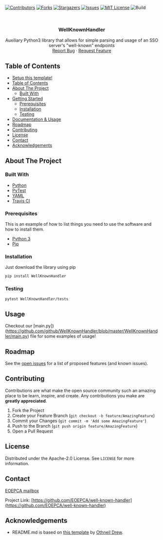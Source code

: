 <!--
***
*** To avoid retyping too much info. Do a search and replace for the following:
*** well-known-handler, WellKnownHandler
-->
[![Contributors][contributors-shield]][contributors-url]
[![Forks][forks-shield]][forks-url]
[![Stargazers][stars-shield]][stars-url]
[![Issues][issues-shield]][issues-url]
[![MIT License][license-shield]][license-url]
![Build][build-shield]

<!-- PROJECT LOGO -->
<br />
<p align="center">
  <a href="https://github.com/EOEPCA/well-known-handler">
  </a>

  <h3 align="center">WellKnownHandler</h3>

  <p align="center">
    Auxiliary Python3 library that allows for simple parsing and usage of an SSO server's "well-known" endpoints
    <br />
    <a href="https://github.com/EOEPCA/well-known-handler/issues">Report Bug</a>
    ·
    <a href="https://github.com/EOEPCA/well-known-handler/issues">Request Feature</a>
  </p>
</p>

## Table of Contents

- [Setup this template!](#setup-this-template)
- [Table of Contents](#table-of-contents)
- [About The Project](#about-the-project)
  - [Built With](#built-with)
- [Getting Started](#getting-started)
  - [Prerequisites](#prerequisites)
  - [Installation](#installation)
  - [Testing](#testing)
- [Documentation & Usage](#documentation--usage)
- [Roadmap](#roadmap)
- [Contributing](#contributing)
- [License](#license)
- [Contact](#contact)
- [Acknowledgements](#acknowledgements)

## About The Project

### Built With

- [Python](https://www.python.org//)
- [PyTest](https://docs.pytest.org)
- [YAML](https://yaml.org/)
- [Travis CI](https://travis-ci.com/)

### Prerequisites

This is an example of how to list things you need to use the software and how to install them.

- [Python 3](https://www.python.org//)
- [Pip](https://pip.pypa.io/en/stable/)

### Installation

Just download the library using pip

```sh
pip install WellKnownHandler
```

### Testing

```sh
pytest WellKnownHandler/tests
```

## Usage

Checkout our [main.py])(https://github.com/github/WellKnownHandler/blob/master/WellKnownHandler/main.py) file for some examples of usage!

## Roadmap

See the [open issues](https://github.com/EOEPCA/well-known-handler/issues) for a list of proposed features (and known issues).

## Contributing

Contributions are what make the open source community such an amazing place to be learn, inspire, and create. Any contributions you make are **greatly appreciated**.

1. Fork the Project
2. Create your Feature Branch (`git checkout -b feature/AmazingFeature`)
3. Commit your Changes (`git commit -m 'Add some AmazingFeature'`)
4. Push to the Branch (`git push origin feature/AmazingFeature`)
5. Open a Pull Request

## License

Distributed under the Apache-2.0 License. See `LICENSE` for more information.

## Contact

[EOEPCA mailbox](eoepca.systemteam@telespazio.com)

Project Link: [https://github.com/EOEPCA/well-known-handler](https://github.com/EOEPCA/well-known-handler)

## Acknowledgements

- README.md is based on [this template](https://github.com/othneildrew/Best-README-Template) by [Othneil Drew](https://github.com/othneildrew).


[contributors-shield]: https://img.shields.io/github/contributors/EOEPCA/well-known-handler.svg?style=flat-square
[contributors-url]: https://github.com/EOEPCA/well-known-handler/graphs/contributors
[forks-shield]: https://img.shields.io/github/forks/EOEPCA/well-known-handler.svg?style=flat-square
[forks-url]: https://github.com/EOEPCA/well-known-handler/network/members
[stars-shield]: https://img.shields.io/github/stars/EOEPCA/well-known-handler.svg?style=flat-square
[stars-url]: https://github.com/EOEPCA/well-known-handler/stargazers
[issues-shield]: https://img.shields.io/github/issues/EOEPCA/well-known-handler.svg?style=flat-square
[issues-url]: https://github.com/EOEPCA/well-known-handler/issues
[license-shield]: https://img.shields.io/github/license/EOEPCA/well-known-handler.svg?style=flat-square
[license-url]: https://github.com/EOEPCA/well-known-handler/blob/master/LICENSE
[build-shield]: https://www.travis-ci.com/EOEPCA/well-known-handler.svg?branch=master
